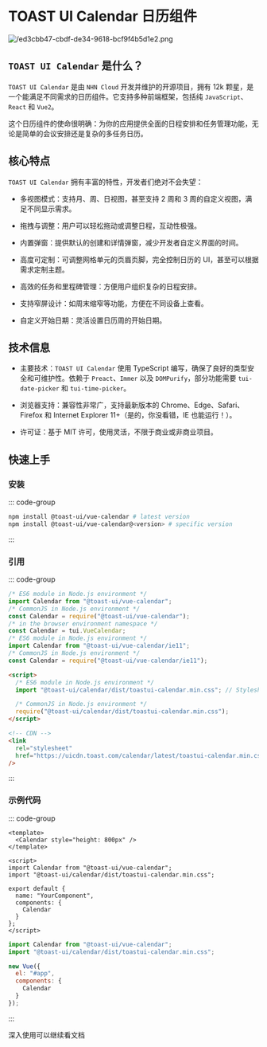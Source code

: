 # TOAST UI Calendar 日历组件

<article-info/>

<link-tag :linkList="[{ linkType: 'git', linkText:'TOAST UI Calendar',linkUrl:'https://github.com/nhn/tui.calendar/tree/main?tab=readme-ov-file'}]" />

![/ed3cbb47-cbdf-de34-9618-bcf9f4b5d1e2.png](/ed3cbb47-cbdf-de34-9618-bcf9f4b5d1e2.png)

## `TOAST UI Calendar` 是什么？

`TOAST UI Calendar` 是由 `NHN Cloud` 开发并维护的开源项目，拥有 12k 颗星，是一个能满足不同需求的日历组件。它支持多种前端框架，包括纯 `JavaScript`、`React` 和 `Vue2`。

这个日历组件的使命很明确：为你的应用提供全面的日程安排和任务管理功能，无论是简单的会议安排还是复杂的多任务日历。

## 核心特点

`TOAST UI Calendar` 拥有丰富的特性，开发者们绝对不会失望：

- <imp-text-danger>多视图模式</imp-text-danger>：支持月、周、日视图，甚至支持 2 周和 3 周的自定义视图，满足不同显示需求。

- <imp-text-danger>拖拽与调整</imp-text-danger>：用户可以轻松拖动或调整日程，互动性极强。

- <imp-text-danger>内置弹窗</imp-text-danger>：提供默认的创建和详情弹窗，减少开发者自定义界面的时间。

- <imp-text-danger>高度可定制</imp-text-danger>：可调整网格单元的页眉页脚，完全控制日历的 UI，甚至可以根据需求定制主题。

- <imp-text-danger>高效的任务和里程碑管理</imp-text-danger>：方便用户组织复杂的日程安排。

- <imp-text-danger>支持窄屏设计</imp-text-danger>：如周末缩窄等功能，方便在不同设备上查看。

- <imp-text-danger>自定义开始日期</imp-text-danger>：灵活设置日历周的开始日期。

## 技术信息

- <imp-text-danger>主要技术</imp-text-danger>：`TOAST UI Calendar` 使用 TypeScript 编写，确保了良好的类型安全和可维护性。依赖于 `Preact`、`Immer` 以及 `DOMPurify`，部分功能需要 `tui-date-picker` 和 `tui-time-picker`。

- <imp-text-danger>浏览器支持</imp-text-danger>：兼容性非常广，支持最新版本的 Chrome、Edge、Safari、Firefox 和 Internet Explorer 11+（是的，你没看错，IE 也能运行！）。

- <imp-text-danger>许可证</imp-text-danger>：基于 MIT 许可，使用灵活，不限于商业或非商业项目。

## 快速上手

### 安装

::: code-group

```bash
npm install @toast-ui/vue-calendar # latest version
npm install @toast-ui/vue-calendar@<version> # specific version
```

:::

### 引用

::: code-group

```js [JavaScript]
/* ES6 module in Node.js environment */
import Calendar from "@toast-ui/vue-calendar";
/* CommonJS in Node.js environment */
const Calendar = require("@toast-ui/vue-calendar");
/* in the browser environment namespace */
const Calendar = tui.VueCalendar;
/* ES6 module in Node.js environment */
import Calendar from "@toast-ui/vue-calendar/ie11";
/* CommonJS in Node.js environment */
const Calendar = require("@toast-ui/vue-calendar/ie11");
```

```html [CSS]
<script>
  /* ES6 module in Node.js environment */
  import "@toast-ui/calendar/dist/toastui-calendar.min.css"; // Stylesheet for calendar

  /* CommonJS in Node.js environment */
  require("@toast-ui/calendar/dist/toastui-calendar.min.css");
</script>

<!-- CDN -->
<link
  rel="stylesheet"
  href="https://uicdn.toast.com/calendar/latest/toastui-calendar.min.css"
/>
```

:::

### 示例代码

::: code-group

```vue [但组件使用]
<template>
  <Calendar style="height: 800px" />
</template>

<script>
import Calendar from "@toast-ui/vue-calendar";
import "@toast-ui/calendar/dist/toastui-calendar.min.css";

export default {
  name: "YourComponent",
  components: {
    Calendar
  }
};
</script>
```

```js [全局注册组件]
import Calendar from "@toast-ui/vue-calendar";
import "@toast-ui/calendar/dist/toastui-calendar.min.css";

new Vue({
  el: "#app",
  components: {
    Calendar
  }
});
```

:::

深入使用可以继续看文档 <link-tag :linkList="[{  linkText:'Vue2 使用 TOAST UI Calendar',linkUrl:'https://github.com/nhn/tui.calendar/blob/main/apps/vue-calendar/docs/en/guide/getting-started.md#props'}]" />
